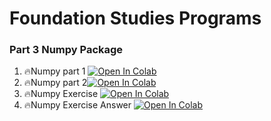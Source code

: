 # Foundation Studies Programs 

### Part 3 Numpy Package
1. 🔥Numpy part 1 [![Open In Colab](https://colab.research.google.com/assets/colab-badge.svg)](https://colab.research.google.com/github/TA-aiacademy/CMU_Course/blob/foundation/Foundation/Part_3/Numpy_part1.ipynb)
2. 🔥Numpy part 2[![Open In Colab](https://colab.research.google.com/assets/colab-badge.svg)](https://colab.research.google.com/github/TA-aiacademy/CMU_Course/blob/foundation/Foundation/Part_3/Numpy_part2.ipynb)
3. 🔥Numpy Exercise [![Open In Colab](https://colab.research.google.com/assets/colab-badge.svg)](https://colab.research.google.com/github/TA-aiacademy/CMU_Course/blob/foundation/Foundation/Part_3/Numpy_Exercise.ipynb)
4. 🔥Numpy Exercise Answer [![Open In Colab](https://colab.research.google.com/assets/colab-badge.svg)](https://colab.research.google.com/github/TA-aiacademy/CMU_Course/blob/foundation/Foundation/Part_3/Numpy_Exercise_Answer.ipynb)

